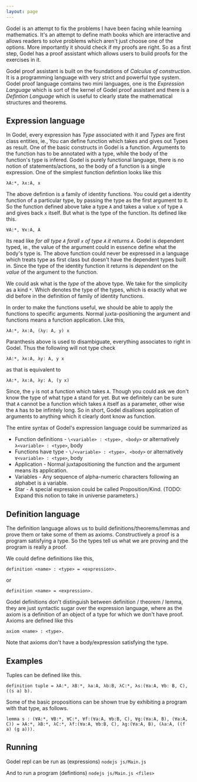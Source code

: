 ```yaml
---
layout: page
---
```


Godel is an attempt to fix the problems I have been facing while learning mathematics. It's an attempt to define math books which are interactive and allows readers to solve problems which aren't just choose one of the options. More importantly it should check if my proofs are right. So as a first step, Godel has a proof assistant which allows users to build proofs for the exercises in it. 

Godel proof assistant is built on the foundations of *Calculus of construction*. It is a programming language with very strict and powerful type system. Godel proof language contains two mini languages, one is the *Expression Language* which is sort of the kernel of Godel proof assistant and there is a *Defintion Language* which is useful to clearly state the mathematical structures and theorems.

Expression language
-------------------

In Godel, every expression has *Type* associated with it and *Types* are first class entities, ie., You can define function which takes and gives out Types as result. One of the basic constructs in Godel is a function. Arguments to the function has to be annotated with a type, while the body of the function's type is infered. Godel is purely functional language, there is no notion of statements/actions, so the body of a function is a single expression. One of the simplest function defintion looks like this

`λA:*, λx:A, x`

The above defintion is a family of identity functions. You could get a identity function of a particular type, by passing the type as the first argument to it. So the function defined above take a type `A` and takes a value `x` of type `A` and gives back `x` itself. But what is the type of the function. Its defined like this.

`∀A:*, ∀x:A, A`

Its read like *for all type `A` forall `x` of type `A` it returns `A`*. Godel is dependent typed, ie., the value of the argument could in essence define what the body's type is. The above function could never be expressed in a language which treats type as first class but doesn't have the dependent types built in. Since the type of the identity function it returns is *dependent* on the *value* of the argument to the function.

We could ask what is the *type* of the above type. We take for the simplicity as a kind `*`. Which denotes the type of the types, which is exactly what we did before in the definition of family of identity functions.

In order to make the functions useful, we should be able to apply the functions to specific arguments. Normal juxta-positioning the argument and functions means a function application. Like this,

`λA:*, λx:A, (λy: A, y) x` 

Paranthesis above is used to disambiguate, everything associates to right in Godel. Thus the following will not type check

`λA:*, λx:A, λy: A, y x` 

as that is equivalent to 

`λA:*, λx:A, λy: A, (y x)`

Since, the `y` is not a function which takes `A`. Though you could ask we don't know the type of what type `A` stand for yet. But we definitely can be sure that `A` cannot be a function which takes `A` itself as a parameter, other wise the `A` has to be infintely long. So in short, Godel disallows application of arguments to anything which it clearly dont know as function.

The entire syntax of Godel's expression language could be summarized as

-  Function definitions - `\<variable> : <type>, <body>` or alternatively `λ<variable> : <type>`, body
-  Functions have type - `\/<variable> : <type>, <body>` or alternatively `∀<variable> : <type>`, body
-  Application - Normal juxtapositioning the function and the argument means its application.
-  Variables - Any sequence of alpha-numeric characters following an alphabet is a variable.
-  Star - A special expression could be called Proposition/Kind. (TODO: Expand this notion to take in universe parameters.)

Definition language
-------------------
The definition language allows us to build definitions/theorems/lemmas and prove them or take some of them as axioms. Constructively a proof is a program satisfying a type. So the types tell us what we are proving and the program is really a proof.

We could define definitions like this, 

`definition <name> : <type> = <expression>.` 

or 

`definition <name> = <expression>.`

Godel definitions don't distinguish between definition / theorem / lemma, they are just syntactic sugar over the expression language, where as the axiom is a definition of an object of a type for which we don't have proof. Axioms are defined like this 

`axiom <name> : <type>.`

Note that axioms don't have a body/expression satisfying the type.

Examples
--------

Tuples can be defined like this.

`definition tuple = λA:*, λB:*, λa:A, λb:B, λC:*, λs:(∀a:A, ∀b: B, C), ((s a) b).`

Some of the basic propositions can be shown true by exhibiting a program with that type, as follows.

`lemma s : (∀A:*, ∀B:*, ∀C:*, ∀f:(∀a:A, ∀b:B, C), ∀g:(∀a:A, B), (∀a:A, C)) = λA:*, λB:*, λC:*, λf:(∀a:A, ∀b:B, C), λg:(∀a:A, B), (λa:A, ((f a) (g a))).`


Running
-------

Godel repl can be run as (expressions) `nodejs js/Main.js`

And to run a program (defintions) `nodejs js/Main.js <files>`